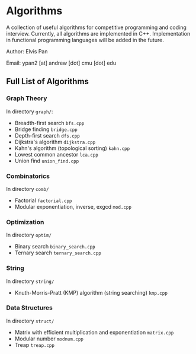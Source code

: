 # Algorithms
A collection of useful algorithms for competitive programming and coding interview. Currently, all algorithms are implemented in C++. Implementation in functional programming languages will be added in the future.

Author: Elvis Pan

Email: ypan2 \[at\] andrew \[dot\] cmu \[dot\] edu

## Full List of Algorithms

### Graph Theory
In directory `graph/`:
- Breadth-first search `bfs.cpp`
- Bridge finding `bridge.cpp`
- Depth-first search `dfs.cpp`
- Dijkstra's algorithm `dijkstra.cpp`
- Kahn's algorithm (topological sorting) `kahn.cpp`
- Lowest common ancestor `lca.cpp`
- Union find `union_find.cpp`

### Combinatorics
In directory `comb/`
- Factorial `factorial.cpp`
- Modular exponentiation, inverse, exgcd `mod.cpp`

### Optimization
In directory `optim/`
- Binary search `binary_search.cpp`
- Ternary search `ternary_search.cpp`

### String
In directory `string/`
- Knuth-Morris-Pratt (KMP) algorithm (string searching) `kmp.cpp`

### Data Structures
In directory `struct/`
- Matrix with efficient multiplication and exponentiation `matrix.cpp`
- Modular number `modnum.cpp`
- Treap `treap.cpp`
